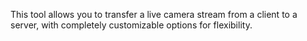 This tool allows you to transfer a live camera stream from a client to a server, with completely customizable options for flexibility.